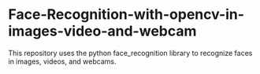 # Face-Recognition-with-opencv-in-images-video-and-webcam
This repository uses the python face_recognition library to recognize faces in images, videos, and webcams.
